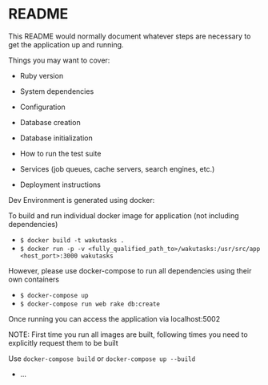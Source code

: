# README

This README would normally document whatever steps are necessary to get the
application up and running.

Things you may want to cover:

* Ruby version

* System dependencies

* Configuration

* Database creation

* Database initialization

* How to run the test suite

* Services (job queues, cache servers, search engines, etc.)

* Deployment instructions

Dev Environment is generated using docker:

To build and run individual docker image for application (not including dependencies)

  * `$ docker build -t wakutasks .`
  * `$ docker run -p -v <fully_qualified_path_to>/wakutasks:/usr/src/app <host_port>:3000 wakutasks`

However, please use docker-compose to run all dependencies using their own containers

  * `$ docker-compose up`
  * `$ docker-compose run web rake db:create`

Once running you can access the application via localhost:5002

NOTE: First time you run all images are built, following times you need to explicitly request them to be built

Use `docker-compose build` or `docker-compose up --build`

* ...
